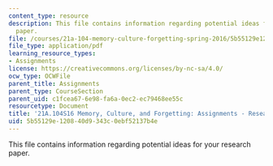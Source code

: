 ```yaml
---
content_type: resource
description: This file contains information regarding potential ideas for your research
  paper.
file: /courses/21a-104-memory-culture-forgetting-spring-2016/5b55129e120840d9343c0ebf52137b4e_MIT21A_104S16_ReserchIdeas.pdf
file_type: application/pdf
learning_resource_types:
- Assignments
license: https://creativecommons.org/licenses/by-nc-sa/4.0/
ocw_type: OCWFile
parent_title: Assignments
parent_type: CourseSection
parent_uid: c1fcea67-6e98-fa6a-0ec2-ec79468ee55c
resourcetype: Document
title: '21A.104S16 Memory, Culture, and Forgetting: Assignments - Research Paper Ideas'
uid: 5b55129e-1208-40d9-343c-0ebf52137b4e
---
```

This file contains information regarding potential ideas for your research paper.